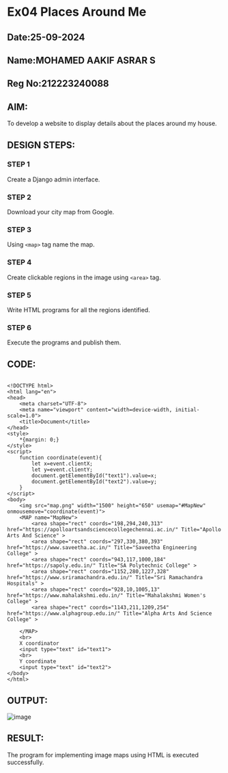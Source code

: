 # Ex04 Places Around Me
## Date:25-09-2024
## Name:MOHAMED AAKIF ASRAR S
## Reg No:212223240088

## AIM:
To develop a website to display details about the places around my house.

## DESIGN STEPS:

### STEP 1
Create a Django admin interface.

### STEP 2
Download your city map from Google.

### STEP 3
Using ```<map>``` tag name the map.

### STEP 4
Create clickable regions in the image using ```<area>``` tag.

### STEP 5
Write HTML programs for all the regions identified.

### STEP 6
Execute the programs and publish them.

## CODE:
~~~

<!DOCTYPE html>
<html lang="en">
<head>
    <meta charset="UTF-8">
    <meta name="viewport" content="width=device-width, initial-scale=1.0">
    <title>Document</title>
</head>
<style>
    *{margin: 0;}
</style>
<script>
    function coordinate(event){
        let x=event.clientX;
        let y=event.clientY;
        document.getElementById("text1").value=x;
        document.getElementById("text2").value=y;
    }
</script>
<body>
    <img src="map.png" width="1500" height="650" usemap="#MapNew" onmousemove="coordinate(event)">
    <MAP name="MapNew">
        <area shape="rect" coords="198,294,240,313" href="https://apolloartsandsciencecollegechennai.ac.in/" Title="Apollo Arts And Science" >
        <area shape="rect" coords="297,330,380,393" href="https://www.saveetha.ac.in/" Title="Saveetha Engineering College" >
        <area shape="rect" coords="943,117,1000,184" href="https://sapoly.edu.in/" Title="SA Polytechnic College" >
        <area shape="rect" coords="1152,280,1227,328" href="https://www.sriramachandra.edu.in/" Title="Sri Ramachandra Hospitals" >
        <area shape="rect" coords="928,10,1005,13" href="https://www.mahalakshmi.edu.in/" Title="Mahalakshmi Women's College" >
        <area shape="rect" coords="1143,211,1209,254" href="https://www.alphagroup.edu.in/" Title="Alpha Arts And Science College" >

    </MAP>
    <br>
    X coordinator
    <input type="text" id="text1">
    <br>
    Y coordinate
    <input type="text" id="text2">
</body>
</html>
~~~


## OUTPUT:

![image](https://github.com/user-attachments/assets/cbe56946-220e-4095-ac7a-5c2abe4def9a)







## RESULT:
The program for implementing image maps using HTML is executed successfully.

